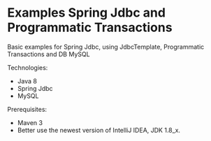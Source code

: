 # Examples Spring Jdbc and Programmatic Transactions

Basic examples for Spring Jdbc, using JdbcTemplate, Programmatic Transactions and DB MySQL

Technologies:
- Java 8
- Spring Jdbc
- MySQL

Prerequisites:
- Maven 3
- Better use the newest version of IntelliJ IDEA, JDK 1.8_x.
